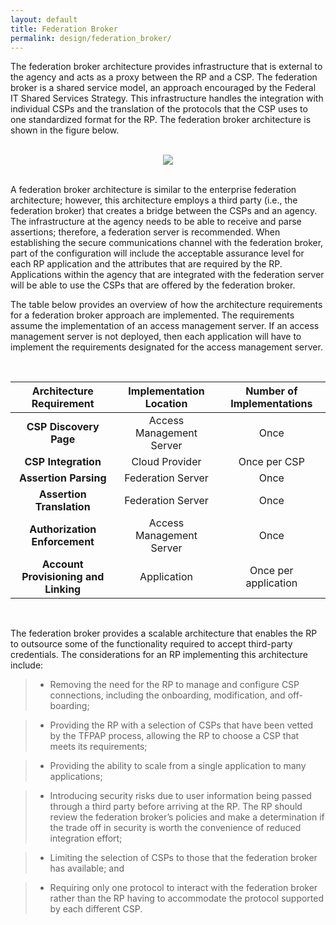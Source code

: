 ```yaml
---
layout: default
title: Federation Broker
permalink: design/federation_broker/
---
```


The federation broker architecture provides infrastructure that is external to the agency and acts as a proxy between the RP and a CSP. The federation broker is a shared service model, an approach encouraged by the Federal IT Shared Services Strategy. This infrastructure handles the integration with individual CSPs and the translation of the protocols that the CSP uses to one standardized format for the RP. The federation broker architecture is shown in the figure below.

<br>

<div style="text-align:center"><img src="{{site.baseurl}}/img/fed-broker.png"/></div>

<br>

A federation broker architecture is similar to the enterprise federation architecture; however, this architecture employs a third party (i.e., the federation broker) that creates a bridge between the CSPs and an agency. The infrastructure at the agency needs to be able to receive and parse assertions; therefore, a federation server is recommended. When establishing the secure communications channel with the federation broker, part of the configuration will include the acceptable assurance level for each RP application and the attributes that are required by the RP. Applications within the agency that are integrated with the federation server will be able to use the CSPs that are offered by the federation broker.

The table below provides an overview of how the architecture requirements for a federation broker approach are implemented. The requirements assume the implementation of an access management server. If an access management server is not deployed, then each application will have to implement the requirements designated for the access management server.

<br>

| <center> Architecture Requirement </center> | <center> Implementation Location </center> | <center> Number of Implementations </center> | 
|:--------------------------:|:---------------------:|:--------------------:|
| **CSP Discovery Page** | Access Management Server | Once |
| **CSP Integration** | Cloud Provider| Once per CSP | 
| **Assertion Parsing** | Federation Server | Once | 
| **Assertion Translation** | Federation Server | Once |
| **Authorization Enforcement** | Access Management Server | Once | 
| **Account Provisioning and Linking** | Application | Once per application |

<br>

The federation broker provides a scalable architecture that enables the RP to outsource some of the functionality required to accept third-party credentials. The considerations for an RP implementing this architecture include: 

> * Removing the need for the RP to manage and configure CSP connections, including the onboarding, modification, and off-boarding; 

> * Providing the RP with a selection of CSPs that have been vetted by the TFPAP process, allowing the RP to choose a CSP that meets its requirements; 

> * Providing the ability to scale from a single application to many applications; 

> * Introducing security risks due to user information being passed through a third party before arriving at the RP. The RP should review the federation broker’s policies and make a determination if the trade off in security is worth the convenience of reduced integration effort; 

> * Limiting the selection of CSPs to those that the federation broker has available; and 

> * Requiring only one protocol to interact with the federation broker rather than the RP having to accommodate the protocol supported by each different CSP.
























